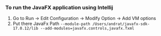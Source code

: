 ### To run the JavaFX application using Intellij

1. Go to Run -> Edit Configuration -> Modify Option -> Add VM options
2. Put there JavaFx Path ```--module-path /Users/andrat/javafx-sdk-17.0.12/lib --add-modules=javafx.controls,javafx.fxml```




